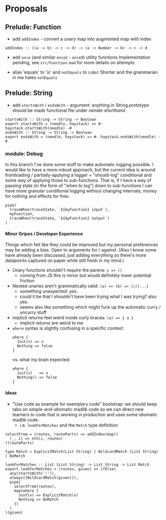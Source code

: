 # Proposals

## Prelude: Function

- add `addIndex` - convert a unary map into augmented map with index
```
addIndex :: ((a -> b) -> c -> d) -> (a -> Number -> b) -> c -> d
```
- add `once` (and similar `once2` - `once9`) utility functions
  Implementation pending, see `src/Function.mad` for more details on attempts

- alias 'equals' to 'is' and `notEquals` to `isNot`
  Shorter and the grammarian in me hates `notEquals`

## Prelude: String

- add `startsWith` / `endsWith` - argument: anything in String.prototype should be made functional
  file under *ramda-shorthand*

```
startsWith :: String -> String -> Boolean
export startsWith = (needle, haystack) => #- haystack.startsWith(needle) -#
endsWith :: String -> String -> Boolean
export endsWith = (needle, haystack) => #- haystack.endsWith(needle) -#
```

### module: Debug

In this branch I've done some stuff to make automatic logging possible. I would like to have a more robust approach, but the current idea is around frontloading / partially-applying a logger + "should-log" conditional and some way of applying those to sub-functions. That is, if I have a way of passing state (in the form of "when to log") down to sub-functions I can have more granular conditional logging without changing internals; money for nothing and effects for free:

```
pipe(
  traceWhen(traceState, `${myFunction} input`),
  myFunction,
  traceWhen(traceState, `${myFunction} output`)
)
```

#### Minor Gripes / Developer Experience

Things which felt like they could be improved but my personal preferences may be adding a bias. Open to arguments for / against. (Also I know some have already been discussed, just adding everything so there's more datapoints captured on paper while still fresh in my mind.)

- Unary functions shouldn't require the parens: `s => ()`
  - coming from JS this is minor but would definitely lower potential friction
- Nested unaries aren't grammatically valid: `(a) => (b) => (//[...]`
  - something unexpected: yes.
  - could it be that I shouldn't have been trying what I was trying? also yes.
  - seems also like something which might fuck up the automatic curry / uncurry stuff
- implicit returns feel weird inside curly braces: `(a) => { a }`
  - implicit returns are weird to me
- `where` syntax is slightly confusing in a specific context:
  ```
  where {
    Just(x) => x
    Nothing => false
  }
  ```
  vs. what my brain expected:
  ```
  where {
    Just(x)   => x
    Nothing() => false
  }
  ```

#### Ideas

- "Use code as example for exemplary code" bootstrap: we should keep tabs on simple-and-idiomatic madlib code so we can direct new learners to code that is working in production and uses some idiomatic madlib code.
  - i.e. `lookForMatches` and the `Match` type definition

```
selectFrom = (routes, routeParts) => addIndex(map)(
  (_, i) => nth(i, routes)
)(routeParts)

type Match = ExplicitMatch(List String) | WildcardMatch (List String) | NoMatch

lookForMatches :: List (List String) -> List String -> List Match
export lookForMatches = (routes, given) => ifElse(
  any(startsWith(':')),
  always([WildcardMatch(given)]),
  pipe(
    selectFrom(routes),
    map(where {
      Just(x) => ExplicitMatch(x)
      Nothing => NoMatch
    })
  )
)(given)
```
